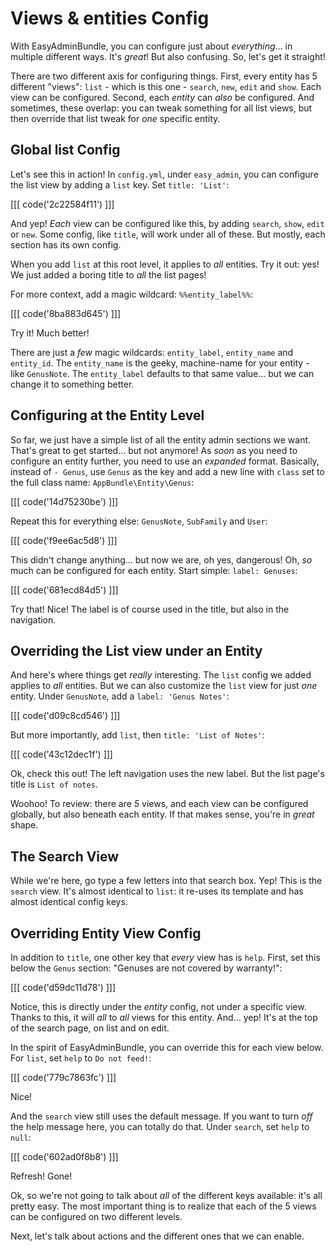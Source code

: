 # Views & entities Config

With EasyAdminBundle, you can configure just about *everything*... in multiple different
ways. It's *great*! But also confusing. So, let's get it straight!

There are two different axis for configuring things. First, every entity has 5 different
"views": `list` - which is this one - `search`, `new`, `edit` and `show`. Each view
can be configured. Second, each *entity* can *also* be configured. And sometimes,
these overlap: you can tweak something for all list views, but then override that
list tweak for *one* specific entity.

## Global list Config

Let's see this in action! In `config.yml`, under `easy_admin`, you can configure the
list view by adding a `list` key. Set `title: 'List'`:

[[[ code('2c22584f11') ]]]

And yep! *Each* view can be
configured like this, by adding `search`, `show`, `edit` or `new`. Some config,
like `title`, will work under all of these. But mostly, each section has its own
config.

When you add `list` at this root level, it applies to *all* entities. Try it out:
yes! We just added a boring title to *all* the list pages!

For more context, add a magic wildcard: `%%entity_label%%`:

[[[ code('8ba883d645') ]]]

Try it! Much better!

There are just a *few* magic wildcards: `entity_label`, `entity_name` and `entity_id`.
The `entity_name` is the geeky, machine-name for your entity - like `GenusNote`.
The `entity_label` defaults to that same value... but we can change it to something
better.

## Configuring at the Entity Level

So far, we just have a simple list of all the entity admin sections we want. That's
great to get started... but not anymore! As *soon* as you need to configure an entity
further, you need to use an *expanded* format. Basically, instead of `- Genus`, use
`Genus` as the key and add a new line with `class` set to the full class name: `AppBundle\Entity\Genus`:

[[[ code('14d75230be') ]]]

Repeat this for everything else: `GenusNote`, `SubFamily` and `User`:

[[[ code('f9ee6ac5d8') ]]]

This didn't change anything... but now we are, oh yes, dangerous! Oh, *so* much can
be configured for each entity. Start simple: `label: Genuses`:

[[[ code('681ecd84d5') ]]]

Try that! Nice! The label is of course used in the title, but also in the navigation.

## Overriding the List view under an Entity

And here's where things get *really* interesting. The `list` config we added applies
to *all* entities. But we can also customize the `list` view for just *one* entity.
Under `GenusNote`, add a `label: 'Genus Notes'`:

[[[ code('d09c8cd546') ]]]

But more importantly, add `list`, then `title: 'List of Notes'`:

[[[ code('43c12dec1f') ]]]

Ok, check this out! The left navigation uses the new label. But the list page's
title is `List of notes`. 

Woohoo! To review: there are *5* views, and each view can be configured globally,
but also beneath each entity. If that makes sense, you're in *great* shape.

## The Search View

While we're here, go type a few letters into that search box. Yep! This is the `search`
view. It's almost identical to `list`: it re-uses its template and has almost identical
config keys.

## Overriding Entity View Config

In addition to `title`, one other key that *every* view has is `help`. First, set
this below the `Genus` section: "Genuses are not covered by warranty!":

[[[ code('d59dc11d78') ]]]

Notice, this is directly under the *entity* config, not under a specific view. Thanks
to this, it will *all* to *all* views for this entity. And... yep! It's at the top
of the search page, on list and on edit.

In the spirit of EasyAdminBundle, you can override this for each view below. For
`list`, set `help` to `Do not feed!`:

[[[ code('779c7863fc') ]]]

Nice!

And the `search` view still uses the default message. If you want to turn *off* the
help message here, you can totally do that. Under `search`, set `help` to `null`:

[[[ code('602ad0f8b8') ]]]

Refresh! Gone!

Ok, so we're not going to talk about *all* of the different keys available: it's
all pretty easy. The most important thing is to realize that each of the 5 views
can be configured on two different levels.

Next, let's talk about actions and the different ones that we can enable.
